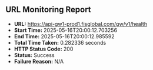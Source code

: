 ## URL Monitoring Report

- **URL:** https://api-gw1-prod1.fisglobal.com/gw/v1/health
- **Start Time:** 2025-05-16T20:00:12.703256
- **End Time:** 2025-05-16T20:00:12.985592
- **Total Time Taken:** 0.282336 seconds
- **HTTP Status Code:** 200
- **Status:** Success
- **Failure Reason:** N/A
